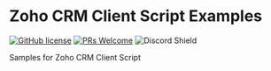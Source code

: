 # Zoho CRM Client Script Examples 
[![GitHub license](https://img.shields.io/badge/license-MIT-blue.svg)](https://github.com/facebook/react/blob/main/LICENSE) [![PRs Welcome](https://img.shields.io/badge/PRs-welcome-brightgreen.svg)](https://reactjs.org/docs/how-to-contribute.html#your-first-pull-request) ![Discord Shield](https://discordapp.com/api/guilds/934721026753974273/widget.png?style=shield)

Samples for Zoho CRM Client Script